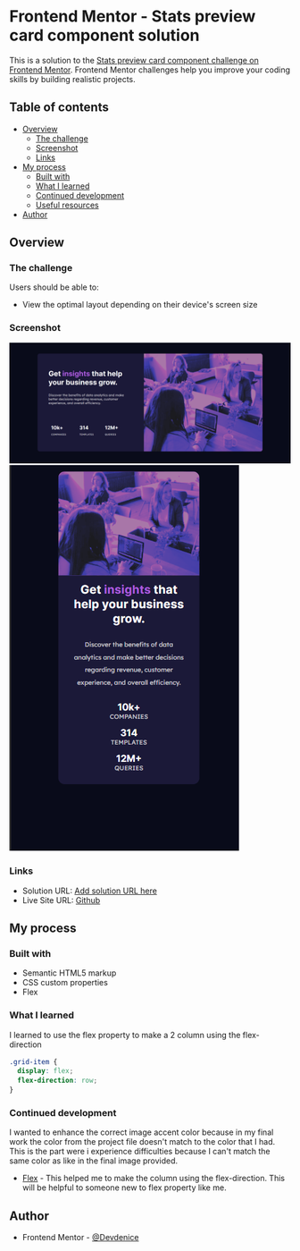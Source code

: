 # Frontend Mentor - Stats preview card component solution

This is a solution to the [Stats preview card component challenge on Frontend Mentor](https://www.frontendmentor.io/challenges/stats-preview-card-component-8JqbgoU62). Frontend Mentor challenges help you improve your coding skills by building realistic projects.

## Table of contents

- [Overview](#overview)
  - [The challenge](#the-challenge)
  - [Screenshot](#screenshot)
  - [Links](#links)
- [My process](#my-process)
  - [Built with](#built-with)
  - [What I learned](#what-i-learned)
  - [Continued development](#continued-development)
  - [Useful resources](#useful-resources)
- [Author](#author)

## Overview

### The challenge

Users should be able to:

- View the optimal layout depending on their device's screen size

### Screenshot

![Desktop](Screenshot/Desktop-Screenshot.png)
![Mobile](Screenshot/Mobile-Screenshot.png)

### Links

- Solution URL: [Add solution URL here](https://your-solution-url.com)
- Live Site URL: [Github](https://devdenice.github.io/Stats-preview-card-component-challenge-hub/)

## My process

### Built with

- Semantic HTML5 markup
- CSS custom properties
- Flex

### What I learned

I learned to use the flex property to make a 2 column using the flex-direction

```css
.grid-item {
  display: flex;
  flex-direction: row;
}
```

### Continued development

I wanted to enhance the correct image accent color because in my final work the color from the project file doesn't match to the color that I had. This is the part were i experience difficulties because I can't match the same color as like in the final image provided.

- [Flex](https://www.w3schools.com/cssref/css3_pr_flex.asp) - This helped me to make the column using the flex-direction. This will be helpful to someone new to flex property like me.

## Author

- Frontend Mentor - [@Devdenice](https://www.frontendmentor.io/profile/Devdenice)
